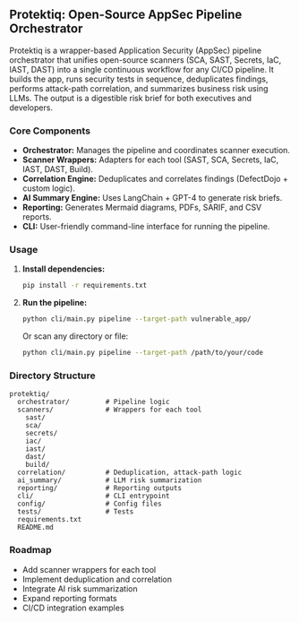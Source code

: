 ## Protektiq: Open-Source AppSec Pipeline Orchestrator

Protektiq is a wrapper-based Application Security (AppSec) pipeline orchestrator that unifies open-source scanners (SCA, SAST, Secrets, IaC, IAST, DAST) into a single continuous workflow for any CI/CD pipeline. It builds the app, runs security tests in sequence, deduplicates findings, performs attack-path correlation, and summarizes business risk using LLMs. The output is a digestible risk brief for both executives and developers.

### Core Components
- **Orchestrator:** Manages the pipeline and coordinates scanner execution.
- **Scanner Wrappers:** Adapters for each tool (SAST, SCA, Secrets, IaC, IAST, DAST, Build).
- **Correlation Engine:** Deduplicates and correlates findings (DefectDojo + custom logic).
- **AI Summary Engine:** Uses LangChain + GPT-4 to generate risk briefs.
- **Reporting:** Generates Mermaid diagrams, PDFs, SARIF, and CSV reports.
- **CLI:** User-friendly command-line interface for running the pipeline.

### Usage

1. **Install dependencies:**
   ```bash
   pip install -r requirements.txt
   ```

2. **Run the pipeline:**
   ```bash
   python cli/main.py pipeline --target-path vulnerable_app/
   ```
   Or scan any directory or file:
   ```bash
   python cli/main.py pipeline --target-path /path/to/your/code
   ```

### Directory Structure

```
protektiq/
  orchestrator/         # Pipeline logic
  scanners/             # Wrappers for each tool
    sast/
    sca/
    secrets/
    iac/
    iast/
    dast/
    build/
  correlation/          # Deduplication, attack-path logic
  ai_summary/           # LLM risk summarization
  reporting/            # Reporting outputs
  cli/                  # CLI entrypoint
  config/               # Config files
  tests/                # Tests
  requirements.txt
  README.md
```

### Roadmap
- Add scanner wrappers for each tool
- Implement deduplication and correlation
- Integrate AI risk summarization
- Expand reporting formats
- CI/CD integration examples
